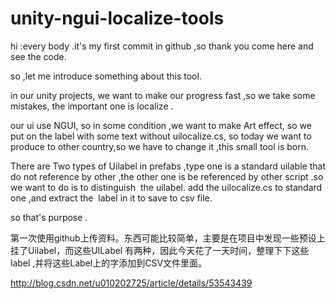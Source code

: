# unity-ngui-localize-tools



hi :every body .it's my first commit in github ,so thank you come here and see the code.

so ,let me introduce something about this tool.

in our unity projects, we want to make our progress fast ,so we take some mistakes, the important one is localize .

our ui use NGUI, so in some condition ,we want to make Art effect, so we put on the label with some text without uilocalize.cs, so today we want to produce to other country,so we have to change it ,this small tool is born.



There are Two types of Uilabel in prefabs ,type one is a standard uilable that do not reference by other ,the other one is be referenced by other script .so we want to do is  to distinguish  the uilabel. add the uilocalize.cs to standard one ,and extract the  label in it to save to csv file.

so that's purpose . 


第一次使用github上传资料。东西可能比较简单，主要是在项目中发现一些预设上挂了Uilabel，而这些UILabel 有两种，因此今天花了一天时间，整理下下这些label ,并将这些Label上的字添加到CSV文件里面。

http://blog.csdn.net/u010202725/article/details/53543439
